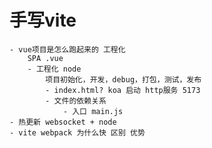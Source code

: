 # 手写vite
    - vue项目是怎么跑起来的 工程化
        SPA .vue 
        - 工程化 node 
            项目初始化，开发，debug，打包，测试，发布
            - index.html? koa 启动 http服务 5173
            - 文件的依赖关系
                - 入口 main.js
    - 热更新 websocket + node
    - vite webpack 为什么快 区别 优势